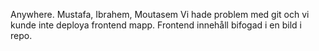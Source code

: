 Anywhere. Mustafa, Ibrahem, Moutasem
Vi hade problem med git och vi kunde inte deploya frontend mapp. Frontend innehåll bifogad i en bild i repo.
